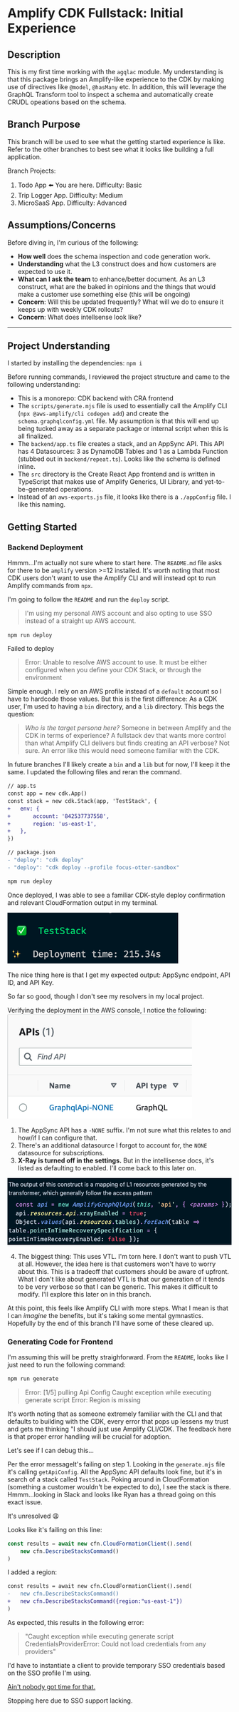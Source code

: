 # Amplify CDK Fullstack: Initial Experience

## Description

This is my first time working with the `agqlac` module. My understanding is that this package brings an Amplify-like experience to the CDK by making use of directives like `@model`, `@hasMany` etc. In addition, this will leverage the GraphQL Transform tool to inspect a schema and automatically create CRUDL opeations based on the schema.

## Branch Purpose

This branch will be used to see what the getting started experience is like. Refer to the other branches to best see what it looks like building a full application.

Branch Projects:

1. Todo App ⬅️ You are here. Difficulty: Basic
2. Trip Logger App. Difficulty: Medium
3. MicroSaaS App. Difficulty: Advanced

## Assumptions/Concerns

Before diving in, I'm curious of the following:

- **How well** does the schema inspection and code generation work.
- **Understanding** what the L3 construct does and how customers are expected to use it.
- **What can I ask the team** to enhance/better document. As an L3 construct, what are the baked in opinions and the things that would make a customer use something else (this will be ongoing)
- **Concern**: Will this be updated frequently? What will we do to ensure it keeps up with weekly CDK rollouts?
- **Concern**: What does intellsense look like?

---

## Project Understanding

I started by installing the dependencies:
`npm i`

Before running commands, I reviewed the project structure and came to the following understanding:

- This is a monorepo: CDK backend with CRA frontend
- The `scripts/generate.mjs` file is used to essentially call the Amplify CLI (`npx @aws-amplify/cli codegen add`) and create the `schema.graphqlconfig.yml` file. My assumption is that this will end up being tucked away as a separate package or internal script when this is all finalized.
- The `backend/app.ts` file creates a stack, and an AppSync API. This API has 4 Datasources: 3 as DynamoDB Tables and 1 as a Lambda Function (stubbed out in `backend/repeat.ts`). Looks like the schema is defined inline.
- The `src` directory is the Create React App frontend and is written in TypeScript that makes use of Amplify Generics, UI Library, and yet-to-be-generated operations.
- Instead of an `aws-exports.js` file, it looks like there is a `./appConfig` file. I like this naming.

## Getting Started

### Backend Deployment

Hmmm...I'm actually not sure where to start here. The `README.md` file asks for there to be `amplify` version >=12 installed. It's worth noting that most CDK users don't want to use the Amplify CLI and will instead opt to run Amplify commands from `npx`.

I'm going to follow the `README` and run the `deploy` script.

> I'm using my personal AWS account and also opting to use SSO instead of a straight up AWS account.

`npm run deploy`

Failed to deploy

> Error: Unable to resolve AWS account to use. It must be either configured when you define your CDK Stack, or through the environment

Simple enough. I rely on an AWS profile instead of a `default` account so I have to hardcode those values. But this is the first difference: As a CDK user, I'm used to having a `bin` directory, and a `lib` directory. This begs the question:

> _Who is the target persona here?_ Someone in between Amplify and the CDK in terms of experience? A fullstack dev that wants more control than what Amplify CLI delivers but finds creating an API verbose? Not sure. An error like this would need someone familiar with the CDK.

In future branches I'll likely create a `bin` and a `lib` but for now, I'll keep it the same. I updated the following files and reran the command.

```diff
// app.ts
const app = new cdk.App()
const stack = new cdk.Stack(app, 'TestStack', {
+	env: {
+		account: '842537737558',
+		region: 'us-east-1',
+	},
})
```

```diff
// package.json
- "deploy": "cdk deploy"
- "deploy": "cdk deploy --profile focus-otter-sandbox"
```

```sh
npm run deploy
```

Once deployed, I was able to see a familiar CDK-style deploy confirmation and relevant CloudFormation output in my terminal.

![test stack deploy](./images/test-stack-deploy.png)

The nice thing here is that I get my expected output: AppSync endpoint, API ID, and API Key.

So far so good, though I don't see my resolvers in my local project.

Verifying the deployment in the AWS console, I notice the following:
![appsync api name](./images/api-name.png)

1. The AppSync API has a `-NONE` suffix. I'm not sure what this relates to and how/if I can configure that.
2. There's an additional datasource I forgot to account for, the `NONE` datasource for subscriptions.
3. **X-Ray is turned off in the settings.** But in the intellisense docs, it's listed as defaulting to enabled. I'll come back to this later on.

![appsync api intellsense](./images/appsync-api-intellisense.png)

4. The biggest thing: This uses VTL. I'm torn here. I don't want to push VTL at all. However, the idea here is that customers won't have to worry about this. This is a tradeoff that customers should be aware of upfront. What I don't like about generated VTL is that our generation of it tends to be very verbose so that I can be generic. This makes it difficult to modify. I'll explore this later on in this branch.

At this point, this feels like Amplify CLI with more steps. What I mean is that I can _imagine_ the benefits, but it's taking some mental gymnastics. Hopefully by the end of this branch I'll have some of these cleared up.

### Generating Code for Frontend

I'm assuming this will be pretty straighforward. From the `README`, looks like I just need to run the following command:

```sh
npm run generate
```

> Error: [1/5] pulling Api Config
> Caught exception while executing generate script Error: Region is missing

It's worth noting that as someone extremely familiar with the CLI and that defaults to building with the CDK, every error that pops up lessens my trust and gets me thinking "I should just use Amplify CLI/CDK. The feedback here is that proper error handling will be crucial for adoption.

Let's see if I can debug this...

Per the error messageIt's failing on step 1. Looking in the `generate.mjs` file it's calling `getApiConfig`. All the AppSync API defaults look fine, but it's in search of a stack called `TestStack`. Poking around in CloudFormation (something a customer wouldn't be expected to do), I see the stack is there. Hmmm...looking in Slack and looks like Ryan has a thread going on this exact issue.

It's unresolved 😩

Looks like it's failing on this line:

```ts
const results = await new cfn.CloudFormationClient().send(
	new cfn.DescribeStacksCommand()
)
```

I added a region:

```diff
const results = await new cfn.CloudFormationClient().send(
-	new cfn.DescribeStacksCommand()
+	new cfn.DescribeStacksCommand({region:"us-east-1"})
)
```

As expected, this results in the following error:

> "Caught exception while executing generate script CredentialsProviderError: Could not load credentials from any providers"

I'd have to instantiate a client to provide temporary SSO credentials based on the SSO profile I'm using.

[Ain't nobody got time for that.](https://chat.openai.com/share/b960825a-d2d7-4e22-9583-d4cce9dfdfc6)

Stopping here due to SSO support lacking.
